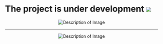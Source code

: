 The project is under development ![](https://media.tenor.com/JLQ2QSxkNtAAAAAj/حتووميالحربي.gif)
=============================================================================================================================
<p align="center">
  <img src="https://github.com/user-attachments/assets/0f7557df-54ce-4dde-9e79-d56c98d8a05f" alt="Description of Image">
</p>

___

<p align="center">
  <img src="https://github.com/user-attachments/assets/cf5fb2c5-685a-401a-a139-e8e4d1266512" alt="Description of Image">
</p>

